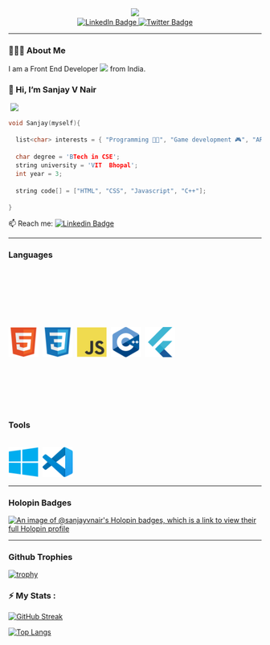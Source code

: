 <div id="header" align="center">
  <img src="https://media.giphy.com/media/M9gbBd9nbDrOTu1Mqx/giphy.gif" width="140">
  <div id="badges">
    <a href="https://www.linkedin.com/in/sanjay-v-nair/">
      <img src="https://img.shields.io/badge/LinkedIn-blue?style=for-the-badge&logo=linkedin&logoColor=white" alt="LinkedIn Badge"/>
    </a>
    <a href="https://twitter.com/SanjayVNair06">
      <img src="https://img.shields.io/badge/Twitter-black?style=for-the-badge&logo=twitter&logoColor=white" alt="Twitter Badge"/>
    </a>

    
    
  </div>
  
  
</div>

---

### 👨🏼‍💻 About Me

  I am a Front End Developer <img src="https://media.giphy.com/media/WUlplcMpOCEmTGBtBW/giphy.gif" width="30"> from India.
  <h3>👋 Hi, I’m Sanjay V Nair</h3>&nbsp <img src="https://media.giphy.com/media/YRMb6dd7zprS00JdGZ/giphy.gif" style="height:60px;position:fixed">

```cpp
void Sanjay(myself){

  list<char> interests = { "Programming 👨‍💻", "Game development 🎮", "AR & VR Development 🕶️", "Cyber security"}

  char degree = 'BTech in CSE';
  string university = 'VIT  Bhopal';
  int year = 3;

  string code[] = ["HTML", "CSS", "Javascript", "C++"];
  
}


```

📫 Reach me: [![Linkedin Badge](https://img.shields.io/badge/-Sanjay-blue?style=flat&logo=Linkedin&logoColor=white)](https://www.linkedin.com/in/sanjay-v-nair/)

---


<div>
  <h3>Languages</h3>
</div>

<div>
<br>
  <img src="https://github.com/devicons/devicon/blob/master/icons/html5/html5-original.svg" style="height:60px;margin:100px 0 100px 0;">&nbsp
  <img src="https://github.com/devicons/devicon/blob/master/icons/css3/css3-original.svg" style="height:60px;margin:100px 0 100px 0;">&nbsp
  <img src="https://github.com/devicons/devicon/blob/master/icons/javascript/javascript-original.svg" style="height:60px;margin:100px 0 100px 0;">&nbsp
  <img src="https://github.com/devicons/devicon/blob/master/icons/cplusplus/cplusplus-original.svg" style="height:60px;margin:100px 0 100px 0;">&nbsp
  <img src="https://github.com/devicons/devicon/blob/master/icons/flutter/flutter-original.svg" style="height:60px;margin:100px 0 100px 0;">&nbsp
</div>

<h3>Tools</h3>
<br>
<div>
  <img src="https://github.com/devicons/devicon/blob/master/icons/windows8/windows8-original.svg" style="height:60px">&nbsp
  <img src="https://github.com/devicons/devicon/blob/master/icons/vscode/vscode-original.svg" style="height:60px">&nbsp
</div>
  
  
  
-------
<h3>Holopin Badges</h3>

[![An image of @sanjayvnair's Holopin badges, which is a link to view their full Holopin profile](https://holopin.me/sanjayvnair)](https://holopin.io/@sanjayvnair)

<!---
Sanjay-V-Nair/Sanjay-V-Nair is a ✨ special ✨ repository because its `README.md` (this file) appears on your GitHub profile.
You can click the Preview link to take a look at your changes.
--->
---

<h3>Github Trophies</h3>
  
[![trophy](https://github-profile-trophy.vercel.app/?username=Sanjay-V-Nair&theme=onedark)](https://github.com/ryo-ma/github-profile-trophy)

<div style="width:100%;">

### ⚡ My Stats :
  
[![GitHub Streak](https://streak-stats.demolab.com?user=Sanjay-V-Nair&theme=tokyonight-duo&card_width=460)](https://git.io/streak-stats)

  [![Top Langs](https://github-readme-stats.vercel.app/api/top-langs/?username=Sanjay-V-Nair&layout=compact&theme=vision-friendly-dark)](https://github.com/anuraghazra/github-readme-stats)

</div>

